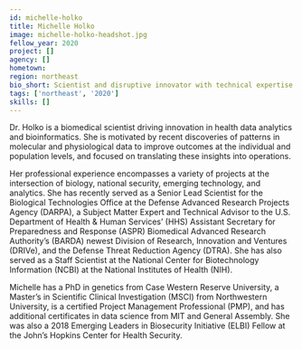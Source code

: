 ```yaml
---
id: michelle-holko
title: Michelle Holko
image: michelle-holko-headshot.jpg
fellow_year: 2020
project: []
agency: []
hometown: 
region: northeast
bio_short: Scientist and disruptive innovator with technical expertise in genomics, bioinformatics, and security. Passionate about implementing novel, results-driven solutions with experts across domains to ensure national and domestic health and biosecurity.
tags: ['northeast', '2020']
skills: []
---
```


Dr. Holko is a biomedical scientist driving innovation in health data analytics and bioinformatics. She is motivated by recent discoveries of patterns in molecular and physiological data to improve outcomes at the individual and population levels, and focused on translating these insights into operations.

Her professional experience encompasses a variety of projects at the intersection of biology, national security, emerging technology, and analytics. She has recently served as a Senior Lead Scientist for the Biological Technologies Office at the Defense Advanced Research Projects Agency (DARPA), a Subject Matter Expert and Technical Advisor to the U.S. Department of Health & Human Services’ (HHS) Assistant Secretary for Preparedness and Response (ASPR) Biomedical Advanced Research Authority’s (BARDA) newest Division of Research, Innovation and Ventures (DRIVe), and the Defense Threat Reduction Agency (DTRA). She has also served as a Staff Scientist at the National Center for Biotechnology Information (NCBI) at the National Institutes of Health (NIH).

Michelle has a PhD in genetics from Case Western Reserve University, a Master’s in Scientific Clinical Investigation (MSCI) from Northwestern University, is a certified Project Management Professional (PMP), and has additional certificates in data science from MIT and General Assembly. She was also a 2018 Emerging Leaders in Biosecurity Initiative (ELBI) Fellow at the John’s Hopkins Center for Health Security.
